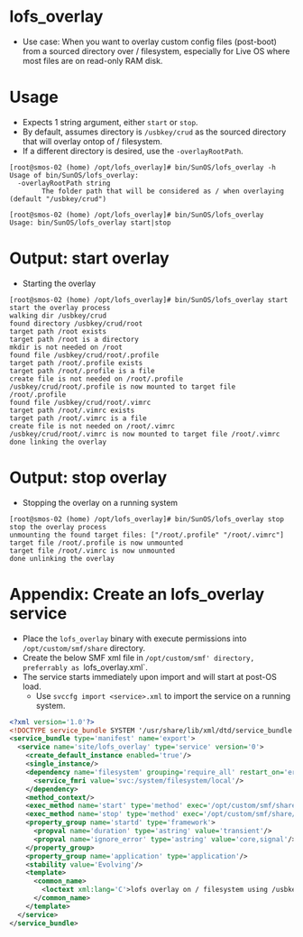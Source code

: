 # lofs_overlay
  - Use case:  When you want to overlay custom config files (post-boot) from a sourced directory over / filesystem, especially for Live OS where most files are on read-only RAM disk.

# Usage
  - Expects 1 string argument, either `start` or `stop`.
  - By default, assumes directory is `/usbkey/crud` as the sourced directory that will overlay ontop of / filesystem.
  - If a different directory is desired, use the `-overlayRootPath`.

```
[root@smos-02 (home) /opt/lofs_overlay]# bin/SunOS/lofs_overlay -h
Usage of bin/SunOS/lofs_overlay:
  -overlayRootPath string
        The folder path that will be considered as / when overlaying (default "/usbkey/crud")

[root@smos-02 (home) /opt/lofs_overlay]# bin/SunOS/lofs_overlay
Usage: bin/SunOS/lofs_overlay start|stop
```

# Output: start overlay
  - Starting the overlay

```
[root@smos-02 (home) /opt/lofs_overlay]# bin/SunOS/lofs_overlay start
start the overlay process
walking dir /usbkey/crud
found directory /usbkey/crud/root
target path /root exists
target path /root is a directory
mkdir is not needed on /root
found file /usbkey/crud/root/.profile
target path /root/.profile exists
target path /root/.profile is a file
create file is not needed on /root/.profile
/usbkey/crud/root/.profile is now mounted to target file /root/.profile
found file /usbkey/crud/root/.vimrc
target path /root/.vimrc exists
target path /root/.vimrc is a file
create file is not needed on /root/.vimrc
/usbkey/crud/root/.vimrc is now mounted to target file /root/.vimrc
done linking the overlay
```

# Output: stop overlay
  - Stopping the overlay on a running system

```
[root@smos-02 (home) /opt/lofs_overlay]# bin/SunOS/lofs_overlay stop
stop the overlay process
unmounting the found target files: ["/root/.profile" "/root/.vimrc"]
target file /root/.profile is now unmounted
target file /root/.vimrc is now unmounted
done unlinking the overlay
```

# Appendix: Create an lofs_overlay service
  - Place the `lofs_overlay` binary with execute permissions into `/opt/custom/smf/share` directory.
  - Create the below SMF xml file in `/opt/custom/smf' directory, preferrably as `lofs_overlay.xml`.
  - The service starts immediately upon import and will start at post-OS load.
    - Use `svccfg import <service>.xml` to import the service on a running system.

```xml
<?xml version='1.0'?>
<!DOCTYPE service_bundle SYSTEM '/usr/share/lib/xml/dtd/service_bundle.dtd.1'>
<service_bundle type='manifest' name='export'>
  <service name='site/lofs_overlay' type='service' version='0'>
    <create_default_instance enabled='true'/>
    <single_instance/>
    <dependency name='filesystem' grouping='require_all' restart_on='error' type='service'>
      <service_fmri value='svc:/system/filesystem/local'/>
    </dependency>
    <method_context/>
    <exec_method name='start' type='method' exec='/opt/custom/smf/share/lofs_overlay start' timeout_seconds='60'/>
    <exec_method name='stop' type='method' exec='/opt/custom/smf/share/lofs_overlay stop' timeout_seconds='60'/>
    <property_group name='startd' type='framework'>
      <propval name='duration' type='astring' value='transient'/>
      <propval name='ignore_error' type='astring' value='core,signal'/>
    </property_group>
    <property_group name='application' type='application'/>
    <stability value='Evolving'/>
    <template>
      <common_name>
        <loctext xml:lang='C'>lofs overlay on / filesystem using /usbkey/crud as source directory</loctext>
      </common_name>
    </template>
  </service>
</service_bundle>
```
